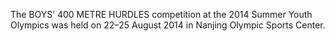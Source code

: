 The BOYS’ 400 METRE HURDLES competition at the 2014 Summer Youth Olympics was held on 22–25 August 2014 in Nanjing Olympic Sports Center.
